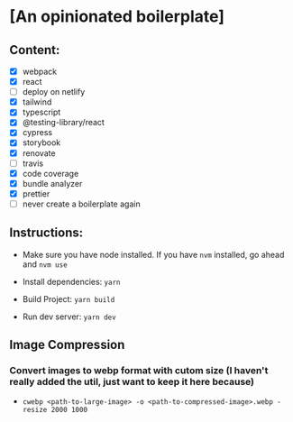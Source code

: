 # [An opinionated boilerplate]

## Content:

- [x] webpack
- [x] react
- [ ] deploy on netlify
- [x] tailwind
- [x] typescript
- [x] @testing-library/react
- [x] cypress
- [x] storybook
- [x] renovate
- [ ] travis
- [x] code coverage
- [x] bundle analyzer
- [x] prettier
- [ ] never create a boilerplate again

## Instructions:

- Make sure you have node installed. If you have `nvm` installed, go ahead and `nvm use`

- Install dependencies: `yarn`

- Build Project: `yarn build`

- Run dev server: `yarn dev`

## Image Compression

### Convert images to webp format with cutom size (I haven't really added the util, just want to keep it here because)

- `cwebp <path-to-large-image> -o <path-to-compressed-image>.webp -resize 2000 1000`
